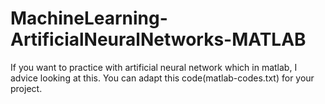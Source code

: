 # MachineLearning-ArtificialNeuralNetworks-MATLAB
If you want to practice with artificial neural network which in matlab, I advice looking at this. You can adapt  this code(matlab-codes.txt) for your project.
